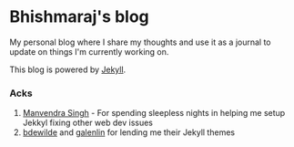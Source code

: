 # Bhishmaraj's blog

My personal blog where I share my thoughts and use it as a journal to update on things I'm currently working on.

This blog is powered by [Jekyll](https://jekyllrb.com/). 

### Acks

1. [Manvendra Singh](https://github.com/manu-chroma) - For spending sleepless nights in helping me setup Jekkyl fixing other web dev issues
2. [bdewilde](https://github.com/bdewilde/bdewilde.github.io) and [galenlin](https://github.com/galenlin/galenlin.github.io) for lending me their Jekyll themes







